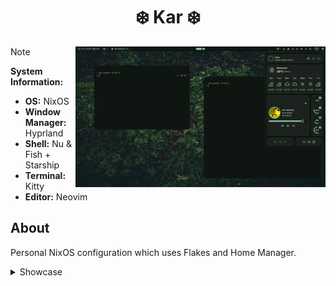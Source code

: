 <h1 align="center">❄️ Kar ❄️</h1>

<picture>
  <img alt="P" align="right" width="400px" src="img/1.png"/>
</picture>

> [!NOTE]
>
> **System Information:**
>
> - **OS:** NixOS
> - **Window Manager:** Hyprland
> - **Shell:** Nu & Fish + Starship
> - **Terminal:** Kitty
> - **Editor:** Neovim

## About

Personal NixOS configuration which uses Flakes and Home Manager.

<details>
    <summary>Showcase</summary>

![Kar](img/2.png) ![Kar](img/3.png)

<details>

<details>
    <summary>Old</summary>

![Kar](img/Preview.png) ![Kar](img/Browser.png) ![Old](img/Screenshot_1.png) ![Old](img/Screenshot_2.png)

</details>

## Credits

People i got inspired by (or yoinked bits from).

<p align="center">
<a href="https://www.youtube.com/@vimjoyer">vimjoyer</a> •
<a href="https://github.com/raexera">raexera</a> •
<a href="https://github.com/fufexan">fufexan</a> •
<a href="https://github.com/elkowar">elkowar</a> •
<a href="https://github.com/fiffeek">fiffeek</a>
</p>
